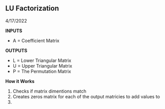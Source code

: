 ## LU Factorization
4/17/2022

**INPUTS**
* A = Coefficient Matrix

**OUTPUTS**
* L = Lower Triangular Matrix
* U = Upper Triangular Matrix
* P = The Permutation Matrix

**How it Works**
1. Checks if matrix dimentions match
2. Creates zeros matrix for each of the output matricies to add values to 
3. 
